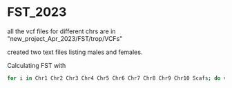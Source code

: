 # FST_2023

all the vcf files for different chrs are in "new_project_Apr_2023/FST/trop/VCFs"

created two text files listing males and females.

Calculating FST with

```bash
for i in Chr1 Chr2 Chr3 Chr4 Chr5 Chr6 Chr7 Chr8 Chr9 Chr10 Scafs; do vcftools --gzvcf allsites_$i*.vcf.gz --weir-fst-pop females --weir-fst-pop males --fst-window-size 5000 --fst-window-step 5000 --out ./../FST_outs/FST_F_vs_M_$i; done 
```
